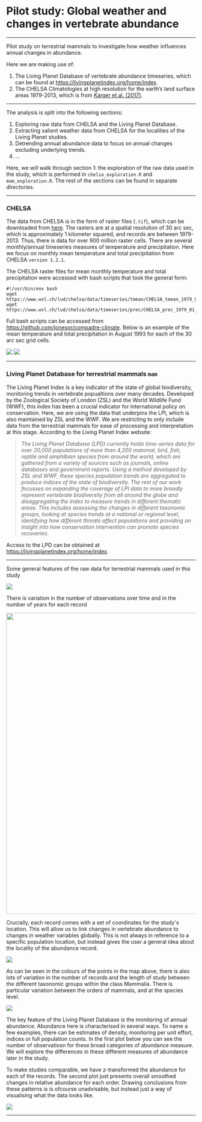 # Pilot study: Global weather and changes in vertebrate abundance

---

Pilot study on terrestrial mammals to investigate how weather influences annual changes in abundance.

Here we are making use of:

1. The Living Planet Database of vertebrate abundance timeseries, which can be found at https://livingplanetindex.org/home/index.
2. The CHELSA Climatologies at high resolution for the earth’s land surface areas 1979-2013, which is from [Karger et al. (2017)](https://www.nature.com/articles/sdata2017122).

---

The analysis is split into the following sections:

1. Exploring raw data from CHELSA and the Living Planet Database.
2. Extracting salient weather data from CHELSA for the localities of the Living Planet studies.
3. Detrending annual abundance data to focus on annual changes excluding underlying trends.
4. ...

Here, we will walk through section 1: the exploration of the raw data used in the study, which is performed in `chelsa_exploration.R` and `mam_exploration.R`. The rest of the sections can be found in separate directories.

---

### CHELSA

The data from CHELSA is in the form of raster files (`.tif`), which can be downloaded from [here](http://chelsa-climate.org/downloads/). The rasters are at a spatial resolution of 30 arc sec, which is approximately 1 kilometer squared, and records are between 1979-2013. Thus, there is data for over 900 million raster cells. There are several monthly/annual timeseries measures of temperature and precipitation. Here we focus on monthly mean temperature and total precipitation from CHELSA `version 1.2.1`.

The CHELSA raster files for mean monthly temperature and total precipitation were accessed with bash scripts that took the general form:

```
#!/usr/bin/env bash 
wget https://www.wsl.ch/lud/chelsa/data/timeseries/tmean/CHELSA_tmean_1979_01_V1.2.1.tif
wget https://www.wsl.ch/lud/chelsa/data/timeseries/prec/CHELSA_prec_1979_01_V1.2.1.tif
```

Full bash scripts can be accessed from https://github.com/jonesor/compadre-climate. Below is an example of the mean temperature and total precipitation in August 1993 for each of the 30 arc sec grid cells.

![](./plots/chelsa_raw/temp_aug93.jpeg)
![](./plots/chelsa_raw/precip_aug93.jpeg)

---

### Living Planet Database for terrestrial mammals `mam`

The Living Planet Index is a key indicator of the state of global biodiversity, monitoring trends in vertebrate popualtions over many decades. Developed by the Zoological Society of London (ZSL) and the World Wildlife Fund (WWF), this index has been a crucial indicator for international policy on conservation. Here, we are using the data that underpins the LPI, which is also maintained by ZSL and the WWF. We are restricting to only include data from the terrestrial mammals for ease of processing and interpretation at this stage. According to the Living Planet Index website: 

> *The Living Planet Database (LPD) currently holds time-series data for over 20,000 populations of more than 4,200 mammal, bird, fish, reptile and amphibian species from around the world, which are gathered from a variety of sources such as journals, online databases and government reports. Using a method developed by ZSL and WWF, these species population trends are aggregated to produce indices of the state of biodiversity. The rest of our work focusses on expanding the coverage of LPI data to more broadly represent vertebrate biodiversity from all around the globe and disaggregating the index to measure trends in different thematic areas. This includes assessing the changes in different taxonomic groups, looking at species trends at a national or regional level, identifying how different threats affect populations and providing an insight into how conservation intervention can promote species recoveries.*

Access to the LPD can be obtained at https://livingplanetindex.org/home/index. 

---

Some general features of the raw data for terrestrial mammals used in this study

![](./plots/mam_raw/mam_lpd_numbers.jpeg)

There is variation in the number of observations over time and in the number of years for each record

<img src="./plots/mam_raw/mam_years.jpeg" width="800" />

Crucially, each record comes with a set of coordinates for the study's location. This will allow us to link changes in vertebrate abundance to changes in weather variables globally. This is not always in reference to a specific population location, but instead gives the user a general idea about the locality of the abundance record.

![](./plots/mam_raw/mam_locations.jpeg)

As can be seen in the colours of the points in the map above, there is also lots of variation in the number of records and the length of study between the different taxonomic groups within the class Mammalia. There is particular variation between the orders of mammals, and at the species level.

![](./plots/mam_raw/mam_sp.jpeg)

The key feature of the Living Planet Database is the monitoring of annual abundance. Abundance here is characterised in several ways. To name a few examples, there can be estimates of density, monitoring per unit effort, indices or full population counts. In the first plot below you can see the number of observatiosn for these broad categories of abundance measure. We will explore the differences in these different measures of abundance later in the study. 

To make studies comparable, we have z-transformed the abundance for each of the records. The second plot just presents overall smoothed changes in relative abundance for each order. Drawing conclusions from these patterns is is ofcourse unadvisable, but instead just a way of visualising what the data looks like.

![](./plots/mam_raw/mam_scaled_abundance.jpeg)

---
